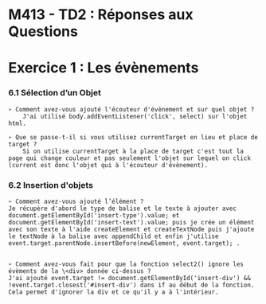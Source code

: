 # M413 - TD2 : Réponses aux Questions

# Exercice 1 : Les évènements
### 6.1 Sélection d’un Objet
    ➢ Comment avez-vous ajouté l'écouteur d'évènement et sur quel objet ?
        J'ai utilisé body.addEventListener('click', select) sur l'objet html.

    ➢ Que se passe-t-il si vous utilisez currentTarget en lieu et place de target ?
        Si on utilise currentTarget à la place de target c'est tout la page qui change couleur et pas seulement l'objet sur lequel on click (current est donc l'objet qui à l'écouteur d'évènement).

### 6.2 Insertion d'objets   
    ➢ Comment avez-vous ajouté l’élément ?
    Je récupère d'abord le type de balise et le texte à ajouter avec document.getElementById('insert-type').value; et document.getElementById('insert-text').value; puis je crée un élément avec son texte à l'aide createElement et createTextNode puis j'ajoute le textNode à la balise avec appendChild et enfin j'utilise event.target.parentNode.insertBefore(newElement, event.target); .


    ➢ Comment avez-vous fait pour que la fonction select2() ignore les évèments de la \<div> donnée ci-dessus ?
    J'ai ajouté event.target != document.getElementById('insert-div') && !event.target.closest('#insert-div') dans if au début de la fonction. Cela permet d'ignorer la div et ce qu'il y a à l'intérieur.